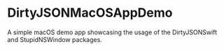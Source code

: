 # DirtyJSONMacOSAppDemo
A simple macOS demo app showcasing the usage of the DirtyJSONSwift and StupidNSWindow packages.
